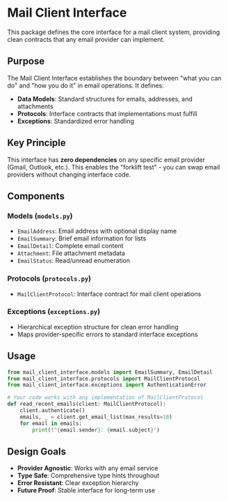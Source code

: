 # Mail Client Interface

This package defines the core interface for a mail client system, providing clean contracts that any email provider can implement.

## Purpose

The Mail Client Interface establishes the boundary between "what you can do" and "how you do it" in email operations. It defines:

- **Data Models**: Standard structures for emails, addresses, and attachments
- **Protocols**: Interface contracts that implementations must fulfill
- **Exceptions**: Standardized error handling

## Key Principle

This interface has **zero dependencies** on any specific email provider (Gmail, Outlook, etc.). This enables the "forklift test" - you can swap email providers without changing interface code.

## Components

### Models (`models.py`)
- `EmailAddress`: Email address with optional display name
- `EmailSummary`: Brief email information for lists
- `EmailDetail`: Complete email content
- `Attachment`: File attachment metadata
- `EmailStatus`: Read/unread enumeration

### Protocols (`protocols.py`)
- `MailClientProtocol`: Interface contract for mail client operations

### Exceptions (`exceptions.py`)
- Hierarchical exception structure for clean error handling
- Maps provider-specific errors to standard interface exceptions

## Usage

```python
from mail_client_interface.models import EmailSummary, EmailDetail
from mail_client_interface.protocols import MailClientProtocol
from mail_client_interface.exceptions import AuthenticationError

# Your code works with any implementation of MailClientProtocol
def read_recent_emails(client: MailClientProtocol):
    client.authenticate()
    emails, _ = client.get_email_list(max_results=10)
    for email in emails:
        print(f"{email.sender}: {email.subject}")
```

## Design Goals

- **Provider Agnostic**: Works with any email service
- **Type Safe**: Comprehensive type hints throughout
- **Error Resistant**: Clear exception hierarchy
- **Future Proof**: Stable interface for long-term use
